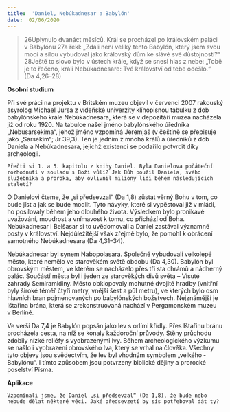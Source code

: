 ```yaml
---
title:  'Daniel, Nebúkadnesar a Babylón'
date:  02/06/2020
---
```


> <p></p>
> 26Uplynulo dvanáct měsíců. Král se procházel po královském paláci v Babylónu 27a řekl: „Zdali není veliký tento Babylón, který jsem svou mocí a silou vybudoval jako královský dům ke slávě své důstojnosti?“ 28Ještě to slovo bylo v ústech krále, když se snesl hlas z nebe: „Tobě je to řečeno, králi Nebúkadnesare: Tvé království od tebe odešlo.“ (Da 4,26–28)

**Osobní studium**

Při své práci na projektu v Britském muzeu objevil v červenci 2007 rakouský asyrolog Michael Jursa z vídeňské univerzity klínopisnou tabulku z dob babylónského krále Nebúkadnesara, která se v depozitáři muzea nacházela již od roku 1920. Na tabulce našel jméno babylónského úředníka „Nebusarsekima“, jehož jméno vzpomíná Jeremjáš (v češtině se přepisuje jako „Sarsekím“; Jr 39,3). Ten je jedním z mnoha králů a úředníků z dob Daniela a Nebúkadnesara, jejichž existenci se podařilo potvrdit díky archeologii.

`Přečti si 1. a 5. kapitolu z knihy Daniel. Byla Danielova počáteční rozhodnutí v souladu s Boží vůlí? Jak Bůh použil Daniela, svého služebníka a proroka, aby ovlivnil miliony lidí během následujících staletí?`

O Danielovi čteme, že „si předsevzal“ (Da 1,8) zůstat věrný Bohu v tom, co bude jíst a jak se bude modlit. Tyto návyky, které si vypěstoval již v mládí, ho posilovaly během jeho dlouhého života. Výsledkem bylo pronikavé uvažování, moudrost a vnímavost k tomu, co přichází od Boha. Nebúkadnesar i Belšasar si to uvědomovali a Daniel zastával významné posty v království. Nejdůležitější však zřejmě bylo, že pomohl k obrácení samotného Nebúkadnesara (Da 4,31–34).

Nebúkadnesar byl synem Nabopolasara. Společně vybudovali velkolepé město, které nemělo ve starověkém světě obdobu (Da 4,30). Babylón byl obrovským městem, ve kterém se nacházelo přes tři sta chrámů a nádherný palác. Součástí města byl i jeden ze starověkých divů světa – Visuté zahrady Semiramidiny. Město obklopovaly mohutné dvojité hradby (vnitřní byly široké téměř čtyři metry, vnější šest a půl metru), ve kterých bylo osm hlavních bran pojmenovaných po babylónských božstvech. Nejznámější je Ištařina brána, která se zrekonstruovaná nachází v Pergamonském muzeu v Berlíně.

Ve verši Da 7,4 je Babylón popsán jako lev s orlími křídly. Přes Ištařinu bránu procházela cesta, na níž se konaly každoroční průvody. Stěny průchodu zdobily nízké reliéfy s vyobrazenými lvy. Během archeologického výzkumu se našlo i vyobrazení obrovského lva, který se vrhal na člověka. Všechny tyto objevy jsou svědectvím, že lev byl vhodným symbolem „velkého ­Babylónu“. I tímto způsobem jsou potvrzeny biblické dějiny a prorocké poselství Písma.

**Aplikace**

`Vzpomínali jsme, že Daniel „si předsevzal“ (Da 1,8), že bude nebo nebude dělat některé věci. Jaké předsevzetí by sis potřeboval dát ty?`
